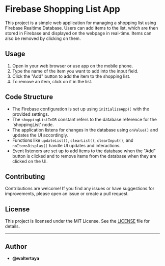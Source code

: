 # Firebase Shopping List App

This project is a simple web application for managing a shopping list using Firebase Realtime Database. Users can add items to the list, which are then stored in Firebase and displayed on the webpage in real-time. Items can also be removed by clicking on them.

## Usage

1. Open in your web browser or use app on the mobile phone.
2. Type the name of the item you want to add into the input field.
3. Click the "Add" button to add the item to the shopping list.
4. To remove an item, click on it in the list.

## Code Structure

- The Firebase configuration is set up using `initializeApp()` with the provided settings.
- The `shoppingListInDB` constant refers to the database reference for the 'shoppingList' node.
- The application listens for changes in the database using `onValue()` and updates the UI accordingly.
- Functions like `updateList()`, `clearList()`, `clearInput()`, and `noItemsDisplay()` handle UI updates and interactions.
- Event listeners are set up to add items to the database when the "Add" button is clicked and to remove items from the database when they are clicked on the UI.

## Contributing

Contributions are welcome! If you find any issues or have suggestions for improvements, please open an issue or create a pull request.

## License

This project is licensed under the MIT License. See the [LICENSE](LICENSE) file for details.

---

## Author

- **@waltertaya**
